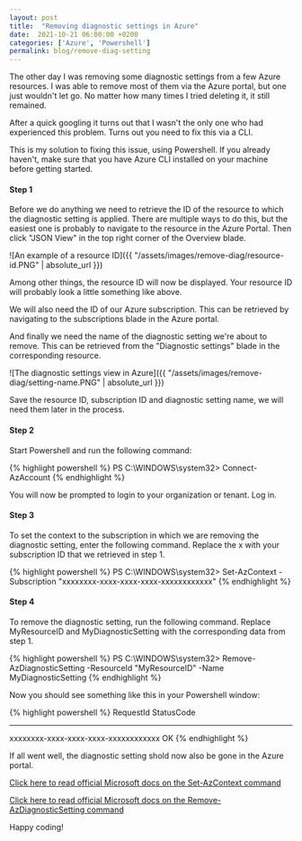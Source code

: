```yaml
---
layout: post
title:  "Removing diagnostic settings in Azure"
date:  2021-10-21 06:00:00 +0200
categories: ['Azure', 'Powershell']
permalink: blog/remove-diag-setting
---
```


The other day I was removing some diagnostic settings from a few Azure resources. I was able to remove most of them via the Azure portal,
but one just wouldn't let go. No matter how many times I tried deleting it, it still remained.

After a quick googling it turns out that I wasn't the only one who had experienced this problem. Turns out you need to fix this via a CLI.

This is my solution to fixing this issue, using Powershell. If you already haven't, make sure that you have Azure CLI installed on your machine before getting started.

<h4>Step 1</h4>

Before we do anything we need to retrieve the ID of the resource to which the diagnostic setting is applied. There are multiple ways to do this,
but the easiest one is probably to navigate to the resource in the Azure Portal. Then click "JSON View" in the top right corner of the Overview blade.

![An example of a resource ID]({{ "/assets/images/remove-diag/resource-id.PNG" | absolute_url }})

Among other things, the resource ID will now be displayed. Your resource ID will probably look a little something like above.

We will also need the ID of our Azure subscription. This can be retrieved by navigating to the subscriptions blade in the Azure portal.

And finally we need the name of the diagnostic setting we're about to remove. This can be retrieved from the "Diagnostic settings" blade in the corresponding resource.

![The diagnostic settings view in Azure]({{ "/assets/images/remove-diag/setting-name.PNG" | absolute_url }})

Save the resource ID, subscription ID and diagnostic setting name, we will need them later in the process. 

<h4>Step 2</h4>

Start Powershell and run the following command:

{% highlight powershell %}
PS C:\WINDOWS\system32> Connect-AzAccount
{% endhighlight %}

You will now be prompted to login to your organization or tenant. Log in.

<h4>Step 3</h4>

To set the context to the subscription in which we are removing the diagnostic setting, enter the following command. Replace the x with your subscription ID that we retrieved in step 1.

{% highlight powershell %}
PS C:\WINDOWS\system32> Set-AzContext -Subscription "xxxxxxxx-xxxx-xxxx-xxxx-xxxxxxxxxxxx"
{% endhighlight %}

<h4>Step 4</h4>

To remove the diagnostic setting, run the following command. Replace MyResourceID and MyDiagnosticSetting with the corresponding data from step 1.

{% highlight powershell %}
PS C:\WINDOWS\system32> Remove-AzDiagnosticSetting -ResourceId "MyResourceID" -Name MyDiagnosticSetting
{% endhighlight %}

Now you should see something like this in your Powershell window:

{% highlight powershell %}
RequestId                            StatusCode
---------                            ----------
xxxxxxxx-xxxx-xxxx-xxxx-xxxxxxxxxxxx         OK
{% endhighlight %}

If all went well, the diagnostic setting shold now also be gone in the Azure portal.

[Click here to read official Microsoft docs on the Set-AzContext command][setcontext-link]


[Click here to read official Microsoft docs on the Remove-AzDiagnosticSetting command][azdiag-link]

Happy coding!

[azdiag-link]: https://docs.microsoft.com/en-us/powershell/module/az.monitor/remove-azdiagnosticsetting?view=azps-6.5.0
[setcontext-link]:https://docs.microsoft.com/en-us/powershell/module/az.accounts/Set-AzContext?view=azps-6.5.0
